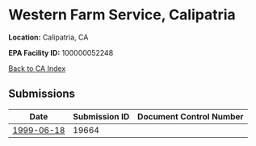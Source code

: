 # Western Farm Service, Calipatria

**Location:** Calipatria, CA

**EPA Facility ID:** 100000052248

[Back to CA Index](../../index.md)

## Submissions

| Date | Submission ID | Document Control Number |
|------|--------------|-------------------------|
| [1999-06-18](submissions/19664.md) | 19664 |  |

